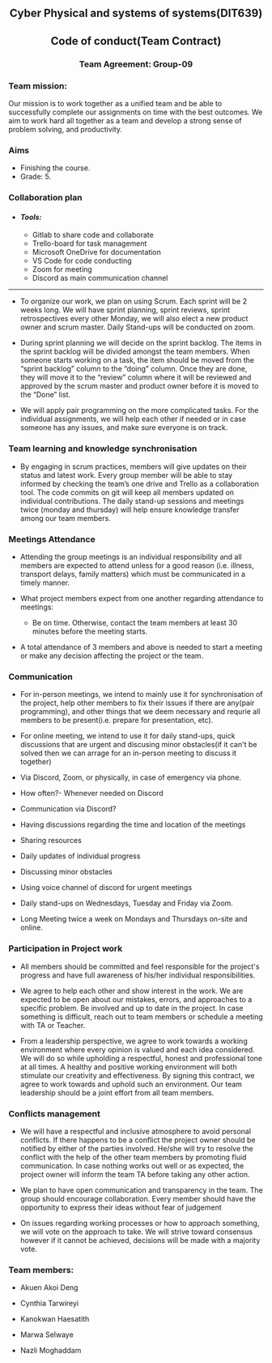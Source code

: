 
<div align="center">

## Cyber Physical and systems of systems(DIT639)
## Code of conduct(Team Contract) 
### Team Agreement: Group-09 
</div>

 
### Team mission: 
Our mission is to work together as a unified team and be able to successfully complete our assignments on time with the best outcomes. We aim to work hard all together as a team and develop a strong sense of problem solving, and productivity. 

### Aims
- Finishing the course. 
- Grade: 5. 

### Collaboration plan
- #### _Tools:_ 
    - Gitlab to share code and collaborate 
    - Trello-board for task management 
    - Microsoft OneDrive for documentation 
    - VS Code for code conducting 
    - Zoom for meeting  
    - Discord as main communication channel
----
- To organize our work, we plan on using Scrum. Each sprint will be 2 weeks long. We will have sprint planning, sprint reviews, sprint retrospectives every other Monday, we will also elect a new product owner and scrum master. Daily Stand-ups will be conducted on zoom. 


- During sprint planning we will decide on the sprint backlog. The items in the sprint backlog will be divided amongst the team members. When someone starts working on a task, the item should be moved from the “sprint backlog” column to the “doing” column. Once they are done, they will move it to the “review” column where it will be reviewed and approved by the scrum master and product owner before it is moved to the “Done” list. 

- We will apply pair programming on the more complicated tasks. For the individual assignments, we will help each other if needed or in case someone has any issues, and make sure everyone is on track.  

 

### Team learning and knowledge synchronisation 

- By engaging in scrum practices, members will give updates on their status and latest work. Every group member will be able to stay informed by checking the team’s one drive and Trello as a collaboration tool. The code commits on git will keep all members updated on individual contributions. The daily stand-up sessions and meetings twice (monday and thursday) will help ensure knowledge transfer among our team members. 

 
### Meetings Attendance 

- Attending the group meetings is an individual responsibility and all members are expected to attend unless for a good reason (i.e. illness, transport delays, family matters) which must be communicated in a timely manner. 

- What project members expect from one another regarding attendance to meetings: 
    - Be on time. Otherwise, contact the team members at least 30 minutes before the meeting starts. 

- A total attendance of 3 members and above is needed to start a meeting or make any decision affecting the project or the team. 

### Communication 

- For in-person meetings, we intend to mainly use it for synchronisation of the project, help other members to fix their issues if there are any(pair programming), and other things that we deem necessary and requrie all members to be present(i.e. prepare for presentation, etc).
- For online meeting, we intend to use it for daily stand-ups, quick discussions that are urgent and discusing minor obstacles(if it can't be solved then we can arrage for an in-person meeting to discuss it together)

- Via Discord, Zoom, or physically, in case of emergency via phone.  

- How often?- Whenever needed on Discord 

- Communication via Discord? 

- Having discussions regarding the time and location of the meetings 
- Sharing resources
- Daily updates of individual progress
- Discussing minor obstacles 
- Using voice channel of discord for urgent meetings 


- Daily stand-ups on Wednesdays, Tuesday and Friday via Zoom.

- Long Meeting twice a week on Mondays and Thursdays on-site and online.

### Participation in Project work 

 
- All members should be committed and feel responsible for the project's progress and have full awareness of his/her individual responsibilities. 

- We agree to help each other and show interest in the work. We are expected to be open about our mistakes, errors, and approaches to a specific problem. Be involved and up to date in the project. In case something is difficult, reach out to team members or schedule a meeting with TA or Teacher.  

- From a leadership perspective, we agree to work towards a working environment where every opinion is valued and each idea considered. We will do so while upholding a respectful, honest and professional tone at all times. A healthy and positive working environment will both stimulate our creativity and effectiveness. By signing this contract, we agree to work towards and uphold such an environment. Our team leadership should be a joint effort from all team members.  

 
### Conflicts management 

- We will have a respectful and inclusive atmosphere to avoid personal conflicts. If there happens to be a conflict the project owner should be notified by either of the parties involved. He/she will try to resolve the conflict with the help of the other team members by promoting fluid communication. In case nothing works out well or as expected, the project owner will inform the team TA before taking any other action. 

- We plan to have open communication and transparency in the team. The group should encourage collaboration. Every member should have the opportunity to express their ideas without fear of judgement 

- On issues regarding working processes or how to approach something, we will vote on the approach to take. We will strive toward consensus however if it cannot be achieved, decisions will be made with a majority vote. 

 

### Team members:  

- Akuen Akoi Deng 

- Cynthia Tarwireyi 

- Kanokwan Haesatith 

- Marwa Selwaye 

- Nazli Moghaddam 

 

 

 

 

 
